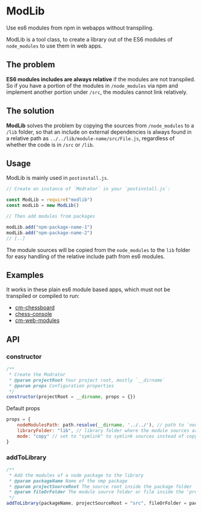 # ModLib

Use es6 modules from npm in webapps without transpiling.

ModLib is a tool class, to create a library out of the ES6 modules of `node_modules`
to use them in web apps.

## The problem

**ES6 modules includes are always relative** if the modules are not transpiled. So if you have a portion of the modules
in
`/node_modules` via npm and implement another portion under `/src`, the modules cannot link relatively.

## The solution

**ModLib** solves the problem by copying the sources from `/node_modules` to a `/lib` folder, so that an include
on external dependencies is always found in a relative path as `../../lib/module-name/src/File.js`, regardless of
whether the code is in `/src` or `/lib`.

## Usage

ModLib is mainly used in `postinstall.js`.

```js
// Create an instance of `Modrator` in your `postinstall.js`:

const ModLib = require("modlib")
const modLib = new ModLib()

// Then add modules from packages

modLib.add("npm-package-name-1")
modLib.add("npm-package-name-2")
// [..]
```

The module sources will be copied from the `node_modules` to the `lib` folder for easy handling of the relative
include path from es6 modules.

## Examples

It works in these plain es6 module based apps, which must not be transpiled or compiled to run:

- [cm-chessboard](https://shaack.com/projekte/cm-chessboard/)
- [chess-console](https://shaack.com/projekte/chess-console/examples/game-with-random.html)
- [cm-web-modules](https://github.com/shaack/cm-web-modules)

## API

### constructor

```js
/**
 * Create the Modrator
 * @param projectRoot Your project root, mostly `__dirname`
 * @param props Configuration properties
 */
constructor(projectRoot = __dirname, props = {})
```

Default props

```js
props = {
    nodeModulesPath: path.resolve(__dirname, '../../'), // path to `node_modules`
    libraryFolder: "lib", // library folder where the module sources are linked/copied to
    mode: "copy" // set to "symlink" to symlink sources instead of copying
}
```

### addToLibrary

```js
/**
 * Add the modules of a node package to the library
 * @param packageName Name of the nmp package
 * @param projectSourceRoot The source root inside the package folder
 * @param fileOrFolder The module source folder or file inside the 'projectSourceRoot'
 */
addToLibrary(packageName, projectSourceRoot = "src", fileOrFolder = packageName)
```
